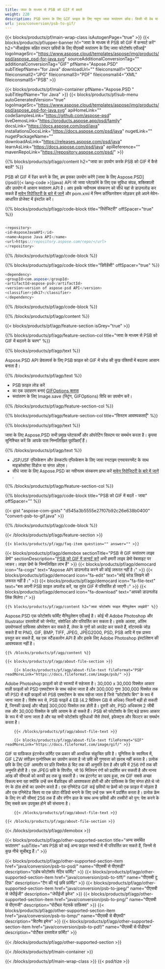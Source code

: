```yaml
---
title: जावा के माध्यम से PSB को GIF में बदलें
weight: 220
description: PSB प्रारूप के लिए GIF फ़ाइल के लिए नमूना जावा रूपांतरण कोड। किसी भी वेब या डेस्कटॉप जावा आधारित एप्लिकेशन के भीतर PSB को GIF में बदलने के लिए इस उदाहरण कोड का उपयोग करें।
url: java/conversion/psb-to-gif/
---
```


{{< blocks/products/pf/main-wrap-class isAutogenPage="true" >}}
{{< blocks/products/pf/upper-banner h1="जावा के माध्यम से PSB को GIF में कनवर्ट करें" h2="जीआईएफ सहित रास्टर छवियों के लिए पीएसबी रूपांतरण के लिए जावा फोटोशॉप एपीआई" logoImageSrc="https://www.aspose.cloud/templates/aspose/img/products/psd/aspose_psd-for-java.svg" sourceAdditionalConversionTag="" additionalConversionTag="GIF" pfName="Aspose.PSD" subTitlepfName="for Java" downloadUrl="" fileiconsmall1="DOCX" fileiconsmall2="JPG" fileiconsmall3="PDF" fileiconsmall4="XML" fileiconsmall5="PSB" >}}

{{< blocks/products/pf/main-container pfName="Aspose.PSD " subTitlepfName="for Java" >}}
{{< blocks/products/pf/sub-menu autoGeneratedVersion="true" logoImageSrc="https://www.aspose.cloud/templates/aspose/img/products/psd/aspose_psd-for-java.svg" apiHomeLink="" codeSamplesLink="https://github.com/aspose-psd" liveDemosLink="https://products.aspose.app/psd/family" docsLink="https://docs.aspose.com/psd/java" installationsDocsLink="https://docs.aspose.com/psd/java" nugetLink="" nugetPackageName="" downloadAsLink="https://releases.aspose.com/psd/java" learnAsLink="https://docs.aspose.com/psd/java" apiReference="" mavenRepoLink="https://repository.aspose.com/psd/" >}}

{{% blocks/products/pf/agp/content h2="जावा का उपयोग करके PSB को GIF में कैसे बदलें" %}}

 PSB को GIF में रेंडर करने के लिए, हम इसका उपयोग करेंगे
 [जावा के लिए Aspose.PSD](/psd/{{< lang-code >}}java) 
 API जो जावा प्लेटफ़ॉर्म के लिए एक सुविधा संपन्न, शक्तिशाली और उपयोग में आसान रूपांतरण API है। आप इसके नवीनतम संस्करण को सीधे यहां से डाउनलोड कर सकते हैं
 [मावेन रिपोजिटरी के बारे में जानें](https://repository.aspose.com/psd/) 
 और pom.xml में निम्न कॉन्फ़िगरेशन जोड़कर इसे अपने मेवेन-आधारित प्रोजेक्ट में इंस्टॉल करें।

{{% blocks/products/pf/agp/code-block title="रिपोजिटरी" offSpacer="true" %}}

```cs

<repository>
<id>AsposeJavaAPI</id>
<name>Aspose Java API</name>
<url>https://repository.aspose.com/repo/</url>
</repository>

```

{{% /blocks/products/pf/agp/code-block %}}

{{% blocks/products/pf/agp/code-block title="डिपेंडेंसी" offSpacer="true" %}}

```cs
<dependency>
<groupId>com.aspose</groupId>
<artifactId>aspose-psd</artifactId>
<version>version of aspose-psd API</version>
<classifier>jdk17</classifier>
</dependency>

```

{{% /blocks/products/pf/agp/code-block %}}

{{% /blocks/products/pf/agp/content %}}

{{< blocks/products/pf/agp/feature-section isGrey="true" >}}

{{% blocks/products/pf/agp/feature-section-col title="जावा के माध्यम से PSB को GIF में बदलने के चरण" %}}

{{% blocks/products/pf/agp/text %}}

 Aspose.PSD API डेवलपर्स के लिए PSB फ़ाइल को GIF में कोड की कुछ पंक्तियों में बदलना आसान बनाता है।

{{% /blocks/products/pf/agp/text %}}

- PSB फ़ाइल लोड करें
- का एक उदाहरण बनाएं [GIFOptions क्लास](https://apireference.aspose.com/psd/java/com.aspose.psd.imageoptions/GifOptions)
- रूपांतरण के लिए Image.save (स्ट्रिंग, GIFOptions) विधि का उपयोग करें।

{{% /blocks/products/pf/agp/feature-section-col %}}

{{% blocks/products/pf/agp/feature-section-col title="सिस्टम आवश्यकताएँ" %}}

{{% blocks/products/pf/agp/text %}}

 जावा के लिए Aspose.PSD सभी प्रमुख प्लेटफार्मों और ऑपरेटिंग सिस्टम पर समर्थन करता है। कृपया सुनिश्चित करें कि आपके पास निम्नलिखित पूर्वापेक्षाएँ हैं।

{{% /blocks/products/pf/agp/text %}}

- JSP/JSF एप्लिकेशन और डेस्कटॉप एप्लिकेशन के लिए जावा रनटाइम एनवायरनमेंट के साथ माइक्रोसॉफ्ट विंडोज या संगत ओएस।
- सीधे जावा के लिए Aspose.PSD का नवीनतम संस्करण प्राप्त करें
 [मावेन रिपोजिटरी के बारे में जानें](https://repository.aspose.com/psd/)  .

{{% /blocks/products/pf/agp/feature-section-col %}}

{{% blocks/products/pf/agp/code-block title="PSB को GIF में बदलें - जावा" offSpacer="" %}}

{{< gist "aspose-com-gists" "d545a3b5555e27f07b92c26e638b0400" "convert-psb-to-gif.java" >}}

{{% /blocks/products/pf/agp/code-block %}}

{{< /blocks/products/pf/agp/feature-section >}}

    {{< blocks/products/pf/agp/faq-item question="" answer="" >}}
 

<!-- aboutfile Starts -->

{{< blocks/products/pf/agp/demobox sectionTitle="PSB से GIF रूपांतरण लाइव डेमो" sectionDescription="[PSB को GIF में कन्वर्ट करें](https://products.aspose.app/psd/conversion/psb-to-gif) अभी हमारी लाइव डेमो वेबसाइट पर जाकर। लाइव डेमो के निम्नलिखित लाभ हैं" >}}
        {{< blocks/products/pf/agp/democard icon="fa-cogs" text="Aspose API डाउनलोड करने की कोई ज़रूरत नहीं है।" >}}
        {{< blocks/products/pf/agp/democard icon="fa-edit" text="कोई कोड लिखने की ज़रूरत नहीं है।" >}}
        {{< blocks/products/pf/agp/democard icon="fa-file-text" text="बस अपनी PSB फ़ाइल अपलोड करें, यह तुरंत GIF में परिवर्तित हो जाएगी।" >}}
        {{< blocks/products/pf/agp/democard icon="fa-download" text="आपको डाउनलोड लिंक मिलेगा।" >}}

    {{% blocks/products/pf/agp/content h2="जावा फोटोशॉप फाइल मैनिपुलेशन लाइब्रेरी" %}}

 Aspose.PSD एक फोटोशॉप फॉर्मेट मैनिपुलेशन एपीआई है। कोई भी Adobe Photoshop और Illustrator दस्तावेज़ों को जेनरेट, संशोधित और परिवर्तित कर सकता है। इसके अलावा, अंतिम उपयोगकर्ता ग्राफिक्स ऑपरेशन कर सकते हैं, लेयर के गुणों को अपडेट कर सकते हैं, वॉटरमार्क जोड़ सकते हैं या PNG, GIF, BMP, TIFF, JPEG, JPEG2000, PSD, PSB आदि में एक प्रारूप प्रस्तुत कर सकते हैं, यह एक स्टैंडअलोन API है और इसके लिए Adobe Photoshop इंस्टॉलेशन की आवश्यकता नहीं है। 



    {{% /blocks/products/pf/agp/content %}}

    {{< blocks/products/pf/agp/about-file-section >}}

        {{< blocks/products/pf/agp/about-file-text fileFormat="PSB" readMoreLink="https://docs.fileformat.com/image/psb/" >}}

Adobe Photoshop फ़ाइलों को दो स्वरूपों में सहेजता है। 30,000 x 30,000 पिक्सेल आकार वाली फ़ाइलों को PSD एक्सटेंशन के साथ सहेजा जाता है और 300,000 गुणा 300,000 पिक्सेल तक की PSD से बड़ी फ़ाइलों को PSB एक्सटेंशन के साथ सहेजा जाता है जिसे “फ़ोटोशॉप बिग” के रूप में जाना जाता है। विशेष रूप से, PSB फाइलें 4 EB (4.2 बिलियन GB से अधिक) जितनी बड़ी हो सकती हैं, जिनकी ऊंचाई और चौड़ाई 300,000 पिक्सेल तक होती है। दूसरी ओर, PSD अधिकतम 2 जीबी तक और 30,000 पिक्सेल के छवि आयाम के हो सकते हैं। PSB को फोटोशॉप के लिए बड़े प्रारूप आकार के रूप में भी जाना जाता है और यह सभी फोटोशॉप सुविधाओं जैसे लेयर्स, इफेक्ट्स और फिल्टर का समर्थन करता है।


        {{< /blocks/products/pf/agp/about-file-text >}}

        {{< blocks/products/pf/agp/about-file-text fileFormat="GIF" readMoreLink="https://docs.fileformat.com/image/gif/" >}}

GIF या ग्राफ़िकल इंटरचेंज फ़ॉर्मेट एक प्रकार की अत्यधिक संकुचित छवि है। यूनिसिस के स्वामित्व में, GIF LZW संपीड़न एल्गोरिथम का उपयोग करता है जो छवि की गुणवत्ता को ख़राब नहीं करता है। प्रत्येक छवि के लिए GIF आमतौर पर प्रति पिक्सेल 8 बिट तक की अनुमति देता है और छवि में 256 रंगों तक की अनुमति होती है। एक JPEG छवि के विपरीत, जो 16 मिलियन रंगों को प्रदर्शित कर सकती है और मानव आंख की सीमाओं को काफी हद तक छू सकती है। जब इंटरनेट का उदय हुआ, तब GIF सबसे अच्छा विकल्प बना रहा क्योंकि उन्हें कम बैंडविड्थ की आवश्यकता होती थी और ग्राफिक्स के लिए संगत होते थे जो रंग के ठोस क्षेत्रों का उपभोग करते हैं। एक एनिमेटेड GIF कई छवियों या फ़्रेमों को एक फ़ाइल में जोड़ता है और एक एनिमेटेड क्लिप या एक छोटा वीडियो बनाने के लिए उन्हें एक क्रम में प्रदर्शित करता है। प्रत्येक फ्रेम के लिए रंग की सीमाएं 256 तक हैं और रंगीन ढाल के साथ अन्य छवियों और तस्वीरों को पुन: पेश करने के लिए सबसे कम उपयुक्त होने की संभावना है।


        {{< /blocks/products/pf/agp/about-file-text >}}

    {{< /blocks/products/pf/agp/about-file-section >}}

{{< /blocks/products/pf/agp/demobox >}}

<!-- aboutfile Ends -->

{{< blocks/products/pf/agp/other-supported-section title="अन्य समर्थित रूपांतरण" subTitle="आप PSB को कई अन्य फ़ाइल स्वरूपों में भी परिवर्तित कर सकते हैं, जिनमें से कुछ नीचे सूचीबद्ध हैं।" >}}

{{< blocks/products/pf/agp/other-supported-section-item href="java/conversion/psb-to-psd/" name="पीएसबी से पीएसडी" description="एडोब फोटोशॉप नेटिव फॉर्मेट" >}}
{{< blocks/products/pf/agp/other-supported-section-item href="java/conversion/psb-to-tiff/" name="पीएसबी टू टिफ़" description="टैग की गई छवि फ़ॉर्मेट" >}}
{{< blocks/products/pf/agp/other-supported-section-item href="java/conversion/psb-to-jpeg/" name="पीएसबी से जेपीईजी" description="जेपीईजी इमेज" >}}
{{< blocks/products/pf/agp/other-supported-section-item href="java/conversion/psb-to-png/" name="पीएसबी से पीएनजी" description="पोर्टेबल नेटवर्क ग्राफ़िक्स" >}}
{{< blocks/products/pf/agp/other-supported-section-item href="java/conversion/psb-to-bmp/" name="पीएसबी से बीएमपी" description="बिटमैप इमेज" >}}
{{< blocks/products/pf/agp/other-supported-section-item href="java/conversion/psb-to-pdf/" name="पीएसबी से पीडीएफ" description="पोर्टेबल दस्तावेज़ फ़ॉर्मेट" >}}

{{< /blocks/products/pf/agp/other-supported-section >}}

{{< /blocks/products/pf/main-container >}}
    
{{< /blocks/products/pf/main-wrap-class >}}
{{< psd/tize >}}
